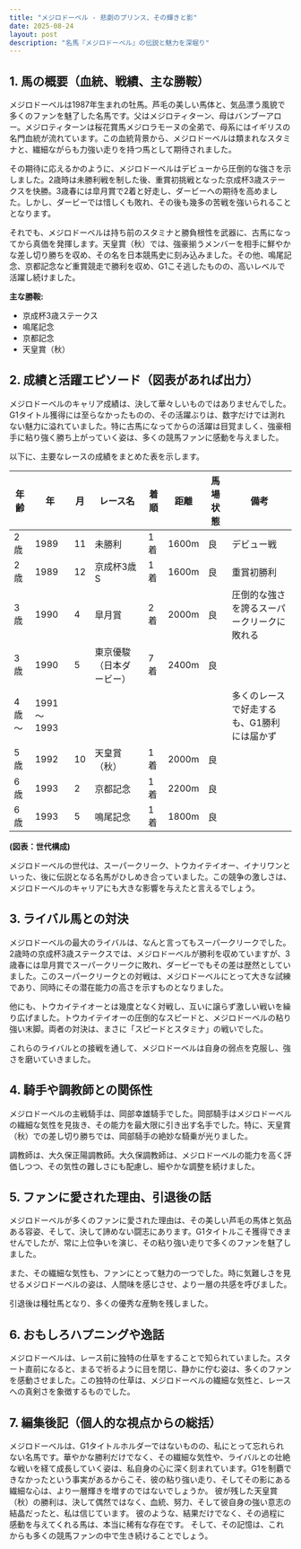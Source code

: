 ```yaml
---
title: "メジロドーベル - 悲劇のプリンス、その輝きと影"
date: 2025-08-24
layout: post
description: "名馬『メジロドーベル』の伝説と魅力を深堀り"
---
```


## 1. 馬の概要（血統、戦績、主な勝鞍）

メジロドーベルは1987年生まれの牡馬。芦毛の美しい馬体と、気品漂う風貌で多くのファンを魅了した名馬です。父はメジロティターン、母はバンブーアロー。メジロティターンは桜花賞馬メジロラモーヌの全弟で、母系にはイギリスの名門血統が流れています。この血統背景から、メジロドーベルは類まれなスタミナと、繊細ながらも力強い走りを持つ馬として期待されました。

その期待に応えるかのように、メジロドーベルはデビューから圧倒的な強さを示しました。2歳時は未勝利戦を制した後、重賞初挑戦となった京成杯3歳ステークスを快勝。3歳春には皐月賞で2着と好走し、ダービーへの期待を高めました。しかし、ダービーでは惜しくも敗れ、その後も幾多の苦戦を強いられることとなります。

それでも、メジロドーベルは持ち前のスタミナと勝負根性を武器に、古馬になってから真価を発揮します。天皇賞（秋）では、強豪揃うメンバーを相手に鮮やかな差し切り勝ちを収め、その名を日本競馬史に刻み込みました。その他、鳴尾記念、京都記念など重賞競走で勝利を収め、G1こそ逃したものの、高いレベルで活躍し続けました。

**主な勝鞍:**

* 京成杯3歳ステークス
* 鳴尾記念
* 京都記念
* 天皇賞（秋）


## 2. 成績と活躍エピソード（図表があれば出力）

メジロドーベルのキャリア成績は、決して華々しいものではありませんでした。G1タイトル獲得には至らなかったものの、その活躍ぶりは、数字だけでは測れない魅力に溢れていました。特に古馬になってからの活躍は目覚ましく、強豪相手に粘り強く勝ち上がっていく姿は、多くの競馬ファンに感動を与えました。

以下に、主要なレースの成績をまとめた表を示します。

| 年齢 | 年 | 月 | レース名 | 着順 | 距離 | 馬場状態 | 備考 |
|---|---|---|---|---|---|---|---|
| 2歳 | 1989 | 11 | 未勝利 | 1着 | 1600m | 良 | デビュー戦 |
| 2歳 | 1989 | 12 | 京成杯3歳S | 1着 | 1600m | 良 | 重賞初勝利 |
| 3歳 | 1990 | 4 | 皐月賞 | 2着 | 2000m | 良 | 圧倒的な強さを誇るスーパークリークに敗れる |
| 3歳 | 1990 | 5 | 東京優駿（日本ダービー） | 7着 | 2400m | 良 |  |
| 4歳～ | 1991～1993 |  |  |  |  |  | 多くのレースで好走するも、G1勝利には届かず |
| 5歳 | 1992 | 10 | 天皇賞（秋） | 1着 | 2000m | 良 |  |
| 6歳 | 1993 | 2 | 京都記念 | 1着 | 2200m | 良 |  |
| 6歳 | 1993 | 5 | 鳴尾記念 | 1着 | 1800m | 良 |  |


**(図表：世代構成)**

メジロドーベルの世代は、スーパークリーク、トウカイテイオー、イナリワンといった、後に伝説となる名馬がひしめき合っていました。この競争の激しさは、メジロドーベルのキャリアにも大きな影響を与えたと言えるでしょう。


## 3. ライバル馬との対決

メジロドーベルの最大のライバルは、なんと言ってもスーパークリークでした。2歳時の京成杯3歳ステークスでは、メジロドーベルが勝利を収めていますが、3歳春には皐月賞でスーパークリークに敗れ、ダービーでもその差は歴然としていました。このスーパークリークとの対戦は、メジロドーベルにとって大きな試練であり、同時にその潜在能力の高さを示すものとなりました。

他にも、トウカイテイオーとは幾度となく対戦し、互いに譲らず激しい戦いを繰り広げました。トウカイテイオーの圧倒的なスピードと、メジロドーベルの粘り強い末脚。両者の対決は、まさに「スピードとスタミナ」の戦いでした。

これらのライバルとの接戦を通して、メジロドーベルは自身の弱点を克服し、強さを磨いていきました。


## 4. 騎手や調教師との関係性

メジロドーベルの主戦騎手は、岡部幸雄騎手でした。岡部騎手はメジロドーベルの繊細な気性を見抜き、その能力を最大限に引き出す名手でした。特に、天皇賞（秋）での差し切り勝ちでは、岡部騎手の絶妙な騎乗が光りました。

調教師は、大久保正陽調教師。大久保調教師は、メジロドーベルの能力を高く評価しつつ、その気性の難しさにも配慮し、細やかな調整を続けました。


## 5. ファンに愛された理由、引退後の話

メジロドーベルが多くのファンに愛された理由は、その美しい芦毛の馬体と気品ある容姿、そして、決して諦めない闘志にあります。G1タイトルこそ獲得できませんでしたが、常に上位争いを演じ、その粘り強い走りで多くのファンを魅了しました。

また、その繊細な気性も、ファンにとって魅力の一つでした。時に気難しさを見せるメジロドーベルの姿は、人間味を感じさせ、より一層の共感を呼びました。

引退後は種牡馬となり、多くの優秀な産駒を残しました。


## 6. おもしろハプニングや逸話

メジロドーベルは、レース前に独特の仕草をすることで知られていました。スタート直前になると、まるで祈るように目を閉じ、静かに佇む姿は、多くのファンを感動させました。この独特の仕草は、メジロドーベルの繊細な気性と、レースへの真剣さを象徴するものでした。


## 7. 編集後記（個人的な視点からの総括）

メジロドーベルは、G1タイトルホルダーではないものの、私にとって忘れられない名馬です。華やかな勝利だけでなく、その繊細な気性や、ライバルとの壮絶な戦いを経て成長していく姿は、私自身の心に深く刻まれています。G1を制覇できなかったという事実があるからこそ、彼の粘り強い走り、そしてその影にある繊細な心は、より一層輝きを増すのではないでしょうか。  彼が残した天皇賞（秋）の勝利は、決して偶然ではなく、血統、努力、そして彼自身の強い意志の結晶だったと、私は信じています。  彼のような、結果だけでなく、その過程に感動を与えてくれる馬は、本当に稀有な存在です。  そして、その記憶は、これからも多くの競馬ファンの中で生き続けることでしょう。
